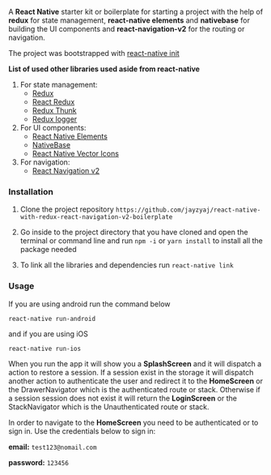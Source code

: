 A **React Native** starter kit or boilerplate for starting a project with the help of **redux** for state management, **react-native elements** and **nativebase** for building the UI components and **react-navigation-v2** for the routing or navigation.

The project was bootstrapped with <a href="https://facebook.github.io/react-native/docs/getting-started" target="_blank">react-native init</a>

**List of used other libraries used aside from react-native**

1. For state management:
   - [Redux](https://github.com/reduxjs/redux)
   - [React Redux](https://github.com/reduxjs/react-redux)
   - [Redux Thunk](https://github.com/reduxjs/redux-thunk)
   - [Redux logger](https://github.com/LogRocket/redux-logger)
2. For UI components:
   - [React Native Elements](https://github.com/react-native-training/react-native-elements)
   - [NativeBase](https://github.com/GeekyAnts/NativeBase)
   - [React Native Vector Icons](https://github.com/oblador/react-native-vector-icons)
3. For navigation:
   - [React Navigation v2](https://reactnavigation.org/blog/2018/05/07/react-navigation-2.0.html)

### Installation

1. Clone the project repository `https://github.com/jayzyaj/react-native-with-redux-react-navigation-v2-boilerplate`

2. Go inside to the project directory that you have cloned and open the terminal or command line and run `npm -i` or `yarn install` to install all the package needed

3. To link all the libraries and dependencies run `react-native link`

### Usage

If you are using android run the command below

```
react-native run-android
```

and if you are using iOS

```
react-native run-ios
```
When you run the app it will show you a **SplashScreen** and it will dispatch a action to restore a session. If a session exist in the storage it will dispatch another action to authenticate the user and redirect it to the **HomeScreen** or the DrawerNavigator which is the authenticated route or stack. Otherwise if a session session does not exist it will return the **LoginScreen** or the StackNavigator which is the Unauthenticated route or stack.

In order to navigate to the **HomeScreen** you need to be authenticated or to sign in. Use the credentials below to sign in:

**email:** `test123@nomail.com`

**password:** `123456`
